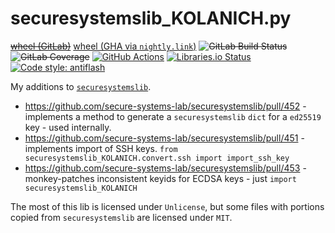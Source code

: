 securesystemslib_KOLANICH.py
============================
~~[wheel (GitLab)](https://gitlab.com/KOLANICH-libs/securesystemslib_KOLANICH.py/-/jobs/artifacts/master/raw/dist/securesystemslib_KOLANICH-0.CI-py3-none-any.whl?job=build)~~
[wheel (GHA via `nightly.link`)](https://nightly.link/KOLANICH-libs/securesystemslib_KOLANICH.py/workflows/CI/master/securesystemslib_KOLANICH-0.CI-py3-none-any.whl)
~~![GitLab Build Status](https://gitlab.com/KOLANICH-libs/securesystemslib_KOLANICH.py/badges/master/pipeline.svg)~~
~~![GitLab Coverage](https://gitlab.com/KOLANICH-libs/securesystemslib_KOLANICH.py/badges/master/coverage.svg)~~
[![GitHub Actions](https://github.com/KOLANICH-libs/securesystemslib_KOLANICH.py/workflows/CI/badge.svg)](https://github.com/KOLANICH-libs/securesystemslib_KOLANICH.py/actions/)
[![Libraries.io Status](https://img.shields.io/librariesio/github/KOLANICH-libs/securesystemslib_KOLANICH.py.svg)](https://libraries.io/github/KOLANICH-libs/securesystemslib_KOLANICH.py)
[![Code style: antiflash](https://img.shields.io/badge/code%20style-antiflash-FFF.svg)](https://github.com/KOLANICH-tools/antiflash.py)

My additions to [`securesystemslib`](https://github.com/secure-systems-lab/securesystemslib).

* https://github.com/secure-systems-lab/securesystemslib/pull/452 - implements a method to generate a `securesystemslib` `dict` for a `ed25519` key - used internally.
* https://github.com/secure-systems-lab/securesystemslib/pull/451 - implements import of SSH keys. `from securesystemslib_KOLANICH.convert.ssh import import_ssh_key`
* https://github.com/secure-systems-lab/securesystemslib/pull/453 - monkey-patches inconsistent keyids for ECDSA keys - just `import securesystemslib_KOLANICH`

The most of this lib is licensed under `Unlicense`, but some files with portions copied from `securesystemslib` are licensed under `MIT`.
